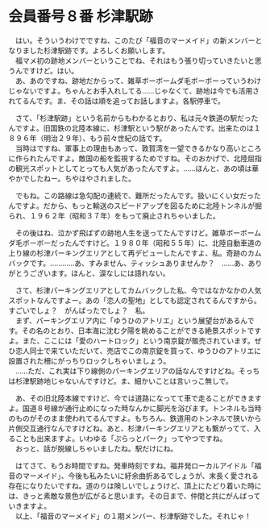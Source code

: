 # 会員番号８番 杉津駅跡

　はい。そういうわけでですね、このたび「福音のマーメイド」の新メンバーとなりました杉津駅跡です。よろしくお願いします。  
　福マメ初の跡地メンバーということでね、それはもう張り切っていきたいと思うんですけど。はい。  
　あ、あのですね、跡地だからって、雑草ボーボームダ毛ボーボーっていうわけじゃないですよ。ちゃんとお手入れしてる……じゃなくて、跡地は今でも活用されてるんです。ま、その話は順を追ってお話しますよ。各駅停車で。

　さて、「杉津駅跡」という名前からもわかるとおり、私は元々鉄道の駅だったんですよ。旧国鉄の北陸本線に、杉津駅という駅があったんです。出来たのは１８９６年（明治２９年）、もう前々世紀の話です。  
　当時はですね、軍事上の理由もあって、敦賀湾を一望できるかなり高いところに作られたんですよ。敵国の船を監視するためですね。そのおかげで、北陸屈指の観光スポットとしてとっても人気があったんですよ。……ほんと、あの頃は華やかでしたねー。ちやほやされました。

　でもね。この路線は急勾配の連続で、難所だったんです。扱いにくい女だったんですよ。だから、もっと輸送のスピードアップを図るために北陸トンネルが掘られ、１９６２年（昭和３７年）をもって廃止されちゃいました。

　その後はね、泣かず飛ばずの跡地人生を送ってたんですけど。雑草ボーボームダ毛ボーボーだったんですけど。１９８０年（昭和５５年）に、北陸自動車道の上り線の杉津パーキングエリアとして再デビューしたんですよ、私。奇跡のカムバックです。…………あ、すみません、ティッシュありませんか？　……あ、ありがとうございます。ほんと、涙なしには語れない。

　さて、杉津パーキングエリアとしてカムバックした私、今ではなかなかの人気スポットなんですよー。あの「恋人の聖地」としても認定されてるんですから。すごいでしょ？　がんばったでしょ？　私。  
　まず、パーキングエリア内に「ゆうひのアトリエ」という展望台があるんです。その名のとおり、日本海に沈む夕陽を眺めることができる絶景スポットですよ。また、ここには「愛のハートロック」という南京錠が販売されています。ぜひ恋人同士で来ていただいて、売店でこの南京錠を買って、ゆうひのアトリエに設置された柵にがっちりロックしちゃいましょう。  
　……ただ、これ実は下り線側のパーキングエリアの話なんですけどね。そっちは杉津駅跡地じゃないんですけど。ま、細かいことは言いっこ無しで。

　あ、その旧北陸本線ですけど、今では道路になってて車で走ることができますよ。国道８号線が通行止めになった時なんかに脚光を浴びます。トンネルも当時のものがそのまま使われてるんですよ。もちろん、鉄道用のトンネルで狭いから片側交互通行なんですけどね。あと、杉津パーキングエリアとも繋がってて、入ることも出来ますよ。いわゆる「ぷらっとパーク」ってやつですね。  
　おっと、話が脱線しちゃいましたね。駅だけにね。

　はてさて、もうお時間ですね。発車時刻ですね。福井発ローカルアイドル「福音のマーメイド」、今後も私みたいに紆余曲折あるでしょうが、末長く愛される存在になりたいですね。道のりは険しいでしょうけど、頂上にたどり着いた時には、きっと素敵な景色が広がると思います。その日まで、仲間と共にがんばっていきますよ。  
　以上、「福音のマーメイド」の１期メンバー、杉津駅跡でした。それじゃ！